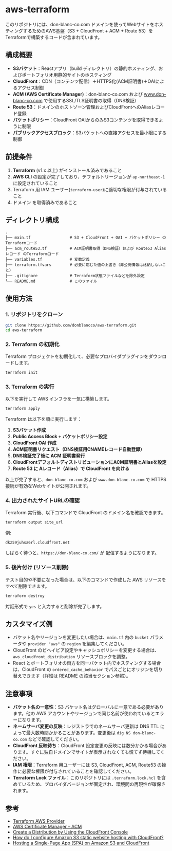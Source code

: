 # aws-terraform

このリポジトリには、don-blanc-co.com ドメインを使ってWebサイトをホスティングするためのAWS基盤（S3 + CloudFront + ACM + Route 53）をTerraformで構築するコードが含まれています。

## 構成概要
- **S3バケット**：Reactアプリ（build ディレクトリ）の静的ホスティング、およびポートフォリオ用静的サイトのホスティング
- **CloudFront**：CDN（コンテンツ配信）＋HTTPS化(ACM証明書)＋OAIによるアクセス制御
- **ACM (AWS Certificate Manager)**：don-blanc-co.com および www.don-blanc-co.com で使用するSSL/TLS証明書の取得（DNS検証）
- **Route 53**：ドメインのホストゾーン管理およびCloudFrontへのAliasレコード登録
- **バケットポリシー**：CloudFront OAIからのみS3コンテンツを取得できるように制限
- **パブリックアクセスブロック**：S3バケットへの直接アクセスを最小限にする制御

## 前提条件
1. **Terraform** (v1.x 以上) がインストール済みであること
2. **AWS CLI** の設定が完了しており、デフォルトリージョンが `ap-northeast-1` に設定されていること
3. Terraform 用 IAM ユーザー(`terraform-user`)に適切な権限が付与されていること
4. ドメイン を取得済みであること

## ディレクトリ構成
```
.
├── main.tf                 # S3 + CloudFront + OAI + バケットポリシー のTerraformコード
├── acm_route53.tf          # ACM証明書取得（DNS検証）および Route53 Alias レコード のTerraformコード
├── variables.tf            # 変数定義
├── terraform.tfvars        # 必要に応じた値の上書き（非公開情報は格納しないこと）
├── .gitignore              # Terraform状態ファイルなどを除外設定
└── README.md               # このファイル
```

## 使用方法

### 1. リポジトリをクローン
```bash
git clone https://github.com/donblancco/aws-terraform.git
cd aws-terraform
```

### 2. Terraform の初期化
Terraform プロジェクトを初期化して、必要なプロバイダプラグインをダウンロードします。
```bash
terraform init
```


### 3. Terraform の実行
以下を実行して AWS インフラを一気に構築します。

```bash
terraform apply
```
Terraform は以下を順に実行します：
1. **S3バケット作成**
2. **Public Access Block + バケットポリシー設定**
3. **CloudFront OAI 作成**
4. **ACM証明書リクエスト（DNS検証用CNAMEレコード自動登録）**
5. **DNS検証完了後に ACM 証明書発行**
6. **CloudFrontデフォルトディストリビューションにACM証明書とAliasを設定**
7. **Route 53 に Aレコード（Alias）で CloudFront を向ける**

以上が完了すると、`don-blanc-co.com` および `www.don-blanc-co.com` で HTTPS 接続が有効なWebサイトが公開されます。


### 4. 出力されたサイトURLの確認
Terraform 実行後、以下コマンドで CloudFront のドメイン名を確認できます。

```bash
terraform output site_url
```
例:
```
dkz59juhsa6rl.cloudfront.net
```
しばらく待つと、`https://don-blanc-co.com/` が 配信するようになります。

### 5. 後片付け (リソース削除)
テスト目的や不要になった場合は、以下のコマンドで作成した AWS リソースをすべて削除できます。

```bash
terraform destroy
```
対話形式で `yes` と入力すると削除が完了します。

## カスタマイズ例
- バケット名やリージョンを変更したい場合は、`main.tf` 内の `bucket` パラメータや `provider "aws"` の `region` を編集してください。
- CloudFront のビヘイビア設定やキャッシュポリシーを変更する場合は、`aws_cloudfront_distribution` リソースブロックを調整。
- React とポートフォリオの両方を同一バケット内でホスティングする場合は、CloudFront の `ordered_cache_behavior` でパスごとにオリジンを切り替えできます（詳細は README の該当セクション参照）。

## 注意事項
- **バケット名の一意性**：S3 バケット名はグローバルに一意である必要があります。他の AWS アカウントやリージョンで同じ名前が使われているとエラーになります。
- **ネームサーバ変更の反映**：レジストラでのネームサーバ更新は DNS TTL によって最大数時間かかることがあります。変更後は `dig NS don-blanc-co.com` などで確認してください。
- **CloudFront 反映待ち**：CloudFront 設定変更の反映には数分かかる場合があります。すぐに独自ドメインでサイトが表示されなくても慌てず待機してください。
- **IAM 権限**：Terraform 用ユーザーには S3, CloudFront, ACM, Route53 の操作に必要な権限が付与されていることを確認してください。
- **Terraform Lock ファイル**：このリポジトリには `.terraform.lock.hcl` を含めているため、プロバイダバージョンが固定され、環境間の再現性が確保されます。

## 参考
- [Terraform AWS Provider](https://registry.terraform.io/providers/hashicorp/aws/latest)
- [AWS Certificate Manager – ACM](https://docs.aws.amazon.com/acm/latest/userguide/ca-overview.html)
- [Create a Distribution by Using the CloudFront Console](https://docs.aws.amazon.com/AmazonCloudFront/latest/DeveloperGuide/distribution-web-creating-console.html)
- [How do I configure Amazon S3 static website hosting with CloudFront?](https://aws.amazon.com/premiumsupport/knowledge-center/cloudfront-serve-static-website/)
- [Hosting a Single-Page App (SPA) on Amazon S3 and CloudFront](https://aws.amazon.com/jp/blogs/compute/serving-a-single-page-application-with-amazon-s3-and-amazon-cloudfront/)